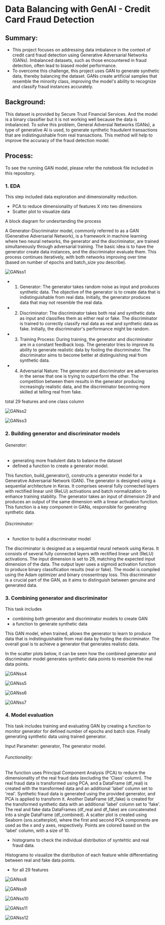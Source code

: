 # Data Balancing with GenAI - Credit Card Fraud Detection

## Summary: 
- This project focuses on addressing data imbalance in the context of credit card fraud detection using Generative Adversarial Networks (GANs). Imbalanced datasets, such as those encountered in fraud detection, often lead to biased model performance.
- To overcome this challenge, this project uses GAN to generate synthetic data, thereby balancing the dataset. GANs create artificial samples that resemble the minority class, improving the model's ability to recognize and classify fraud instances accurately.

## Background:
This dataset is provided by Secure Trust Financial Services. And the model is a binary classifier but it is not working well because the data is imbalanced. To solve this problem, General Adversial Networks (GANs), a type of generative AI is used, to generate synthetic fraudulent transactions that are indistinguishable from real transactions. This method will help to improve the accuracy of the fraud detection model.

## Process:

To see the running GAN model, please refer the notebook file included in this repository.

### 1. EDA

This step included data exploration and dimensionality reduction.
- PCA to reduce dimensionality of features X into two dimensions
- Scatter plot to visualize data

A block diagram for undesrtanding the process

A Generator-Discriminator model, commonly referred to as a GAN (Generative Adversarial Network), is a framework in machine learning where two neural networks, the generator and the discriminator, are trained simultaneously through adversarial training. The basic idea is to have the generator create data instances, and the discriminator evaluate them. This process continues iteratively, with both networks improving over time (based on number of epochs and batch_size you describe).

![GANss1](https://github.com/pushpakGD/GenAI_creditCard_fraudDetection/blob/main/images/GANss1.png)

- 1. Generator:
The generator takes random noise as input and produces synthetic data.
The objective of the generator is to create data that is indistinguishable from real data.
Initially, the generator produces data that may not resemble the real data.

- 2. Discriminator:
The discriminator takes both real and synthetic data as input and classifies them as either real or fake.
The discriminator is trained to correctly classify real data as real and synthetic data as fake.
Initially, the discriminator's performance might be random.

- 3. Training Process:
During training, the generator and discriminator are in a constant feedback loop.
The generator tries to improve its ability to generate realistic data by fooling the discriminator.
The discriminator aims to become better at distinguishing real from synthetic data.

- 4. Adversarial Nature:
The generator and discriminator are adversaries in the sense that one is trying to outperform the other.
The competition between them results in the generator producing increasingly realistic data, and the discriminator becoming more skilled at telling real from fake.

total 29 features and one class column

![GANss2](https://github.com/pushpakGD/GenAI_creditCard_fraudDetection/blob/main/images/GANss2.png)

![GANss3](https://github.com/pushpakGD/GenAI_creditCard_fraudDetection/blob/main/images/GANss3.png)

### 2. Building generator and discriminator models

###### Generator: 
- generating more fradulent data to balance the dataset
- defined a function to create a generator model.

This function, build_generator(), constructs a generator model for a Generative Adversarial Network (GAN). The generator is designed using a sequential architecture in Keras. It comprises several fully connected layers with rectified linear unit (ReLU) activations and batch normalization to enhance training stability. The generator takes an input of dimension 29 and produces an output of the same dimension with a linear activation function. This function is a key component in GANs, responsible for generating synthetic data.

###### Discriminator:
- function to build a discriminator model

The discriminator is designed as a sequential neural network using Keras. It consists of several fully connected layers with rectified linear unit (ReLU) activations. The input dimension is set to 29, matching the expected input dimension of the data. The output layer uses a sigmoid activation function to produce binary classification results (real or fake). The model is compiled using the Adam optimizer and binary crossentropy loss. This discriminator is a crucial part of the GAN, as it aims to distinguish between genuine and generated data.

### 3. Combining generator and discriminator

This task includes
- combining both generator and discriminator models to create GAN
- a function to generate synthetic data

This GAN model, when trained, allows the generator to learn to produce data that is indistinguishable from real data by fooling the discriminator. The overall goal is to achieve a generator that generates realistic data.

In the scatter plots below, it can be seen how the combined generator and discriminator model generates synthetic data points to resemble the real data points.

![GANss4](https://github.com/pushpakGD/GenAI_creditCard_fraudDetection/blob/main/images/GANss4.png)

![GANss5](https://github.com/pushpakGD/GenAI_creditCard_fraudDetection/blob/main/images/GANss5.png)

![GANss6](https://github.com/pushpakGD/GenAI_creditCard_fraudDetection/blob/main/images/GANss6.png)

![GANss7](https://github.com/pushpakGD/GenAI_creditCard_fraudDetection/blob/main/images/GANss7.png)

### 4. Model evaluation

This task includes training and evaluating GAN by creating a function to monitor generator for defined number of epochs and batch size.
Finally generating synthetic data using trained generator.

Input Parameter: generator, The generator model.
###### Functionality:
The function uses Principal Component Analysis (PCA) to reduce the dimensionality of the real fraud data (excluding the 'Class' column).
The real fraud data is transformed using PCA, and a DataFrame (df_real) is created with the transformed data and an additional 'label' column set to 'real'.
Synthetic fraud data is generated using the provided generator, and PCA is applied to transform it.
Another DataFrame (df_fake) is created for the transformed synthetic data with an additional 'label' column set to 'fake'.
The real and fake data DataFrames (df_real and df_fake) are concatenated into a single DataFrame (df_combined).
A scatter plot is created using Seaborn (sns.scatterplot), where the first and second PCA components are used as the x and y axes, respectively. Points are colored based on the 'label' column, with a size of 10.

- histograms to check the individual distribution of syntehtic and real fraud data.

Histograms to visualize the distribution of each feature while differentiating between real and fake data points.
- for all 29 features

![GANss8](https://github.com/pushpakGD/GenAI_creditCard_fraudDetection/blob/main/images/GANss8.png)

![GANss9](https://github.com/pushpakGD/GenAI_creditCard_fraudDetection/blob/main/images/GANss9.png)

![GANss10](https://github.com/pushpakGD/GenAI_creditCard_fraudDetection/blob/main/images/GANss10.png)

![GANss11](https://github.com/pushpakGD/GenAI_creditCard_fraudDetection/blob/main/images/GANss11.png)

![GANss12](https://github.com/pushpakGD/GenAI_creditCard_fraudDetection/blob/main/images/GANss12.png)
